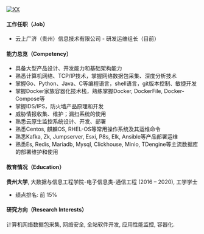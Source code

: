[![XX](https://img.shields.io/badge/Xyu.io-github-blue?logo=github)](https://github.com/xyu-io)

#### 工作任职（Job）
+ 云上广济（贵州）信息技术有限公司 - 研发运维组长（目前）

#### 能力总览（Competency）
+ 具备大型产品设计、开发能力和基础架构能力         
+ 熟悉计算机网络、TCP/IP技术，掌握网络数据包采集、深度分析技术
+ 掌握Go、Python、Java、C等编程语言，shell语言，git版本控制、敏捷开发
+ 掌握Docker家族容器化技术栈，熟练掌握Docker, DockerFile, Docker-Compose等
+ 掌握IDS/IPS，防火墙产品原理和开发
+ 威胁情报收集、维护；漏扫系统的使用
+ 熟悉云原生监控系统设计、开发、部署
+ 熟悉Centos, 麒麟OS, RHEL-OS等常用操作系统及其运维命令
+ 熟悉Kafka, Zk, Jumpserver, Esxi, P8s, Elk, Ansible等产品部署运维
+ 熟悉Es, Redis, Mariadb, Mysql, Clickhouse, Minio, TDengine等主流数据库的部署维护和使用

#### 教育情况（Education）  
**贵州大学**, 大数据与信息工程学院-电子信息类-通信工程 (2016 – 2020), 工学学士 
+ 绩点排名: 前 15%

#### 研究方向（Research Interests）  
计算机网络数据包采集, 网络安全, 全站软件开发, 应用性能监控, 容器化.